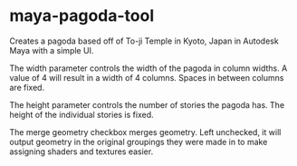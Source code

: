 # maya-pagoda-tool
Creates a pagoda based off of To-ji Temple in Kyoto, Japan in Autodesk Maya with a simple UI.


The width parameter controls the width of the pagoda in column widths. A value of 4 will result in a width of 4 columns. Spaces in between columns are fixed.

The height parameter controls the number of stories the pagoda has. The height of the individual stories is fixed. 

The merge geometry checkbox merges geometry. Left unchecked, it will output geometry in the original groupings they were made in to make assigning shaders and textures easier. 
